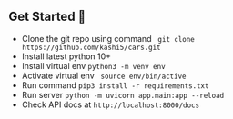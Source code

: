 
  ## Get Started 🚀  
  - Clone the git repo using command ``` git clone https://github.com/kashi5/cars.git```
  - Install latest python 10+
  - Install virtual env ```python3 -m venv env```
  - Activate virtual env ``` source env/bin/active```
  - Run command ```pip3 install -r requirements.txt```
  - Run server ```python -m uvicorn app.main:app --reload```
  - Check API docs at ```http://localhost:8000/docs```
